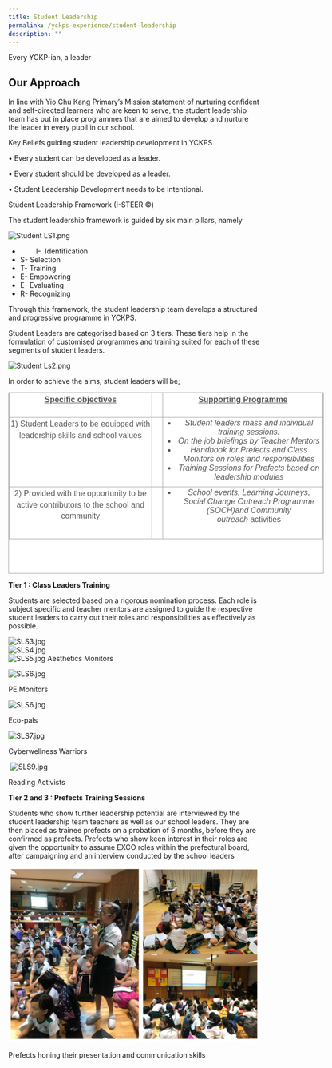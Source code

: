```yaml
---
title: Student Leadership
permalink: /yckps-experience/student-leadership
description: ""
---
```

Every YCKP-ian, a leader

Our Approach
------------

In line with Yio Chu Kang Primary’s Mission statement of nurturing confident and self-directed learners who are keen to serve, the student leadership team has put in place programmes that are aimed to develop and nurture the leader in every pupil in our school.

  

Key Beliefs guiding student leadership development in YCKPS  

• Every student can be developed as a leader.

• Every student should be developed as a leader.

• Student Leadership Development needs to be intentional.

  

Student Leadership Framework (I-STEER ©)

The student leadership framework is guided by six main pillars, namely 

![Student LS1.png](https://yiochukangpri.moe.edu.sg/qql/slot/u746/2020/YCKPS%20Experience/Student%20LS/Student%20LS1.png)

*           I-  Identification
*   S- Selection
*   T- Training
*   E- Empowering
*   E- Evaluating
*   R- Recognizing

  

  

  

Through this framework, the student leadership team develops a structured and progressive programme in YCKPS. 

  

  

Student Leaders are categorised based on 3 tiers. These tiers help in the formulation of customised programmes and training suited for each of these segments of student leaders.   

  

![Student Ls2.png](https://yiochukangpri.moe.edu.sg/qql/slot/u746/2020/YCKPS%20Experience/Student%20LS/Student%20Ls2.png)

  

In order to achieve the aims, student leaders will be;  
  

<table border="1" cellspacing="0" cellpadding="0" class="ive_eobj_center iveo_table ives_tab_simple3" style="margin: auto; outline: 0px; padding: 0px; border-collapse: collapse; clear: both; border: 1px solid rgb(170, 170, 170); color: rgb(88, 89, 91); font-family: &quot;Nunito Sans&quot;, sans-serif; font-size: 16px; font-style: normal; font-variant-ligatures: normal; font-variant-caps: normal; font-weight: 400; letter-spacing: normal; orphans: 2; text-align: left; text-transform: none; white-space: normal; widows: 2; word-spacing: 0px; -webkit-text-stroke-width: 0px; background-color: rgb(255, 255, 255); text-decoration-thickness: initial; text-decoration-style: initial; text-decoration-color: initial; width: 632px; height: 363px;"><tbody style="margin: 0px; outline: 0px; padding: 0px;"><tr style="margin: 0px; outline: 0px; padding: 0px; height: 36.75pt;"><td valign="top" style="margin: 0px; outline: 0px; padding: 2px; text-align: center; border: 1px solid rgb(170, 170, 170); width: 290px;"><p style="margin: 0px 0px 1em; outline: 0px; padding: 0px; line-height: 22.4px;"><strong style="margin: 0px; outline: 0px; padding: 0px;"><u style="margin: 0px; outline: 0px; padding: 0px;">Specific objectives</u></strong></p></td><td valign="top" style="margin: 0px; outline: 0px; padding: 2px; text-align: center; border: 1px solid rgb(170, 170, 170); width: 18px;">&nbsp;</td><td valign="top" style="margin: 0px; outline: 0px; padding: 2px; text-align: center; border: 1px solid rgb(170, 170, 170); width: 323px;"><p style="margin: 0px 0px 1em; outline: 0px; padding: 0px; line-height: 22.4px;"><strong style="margin: 0px; outline: 0px; padding: 0px;"><u style="margin: 0px; outline: 0px; padding: 0px;">Supporting Programme</u></strong></p></td></tr><tr style="margin: 0px; outline: 0px; padding: 0px; height: 10.2pt;"><td valign="top" style="margin: 0px; outline: 0px; padding: 2px; text-align: center; border: 1px solid rgb(170, 170, 170); width: 207.4pt;"><p style="margin: 0px 0px 1em; outline: 0px; padding: 0px; line-height: 22.4px;">1) Student Leaders to be equipped with leadership skills and school values</p></td><td valign="top" style="margin: 0px; outline: 0px; padding: 2px; text-align: center; border: 1px solid rgb(170, 170, 170); width: 11.8pt;">&nbsp;</td><td valign="top" style="margin: 0px; outline: 0px; padding: 2px; text-align: center; border: 1px solid rgb(170, 170, 170); width: 229.85pt;"><ul style="margin: 0px 0px 0.5em 1.5em; outline: 0px; padding: 0px;"><li style="margin: 0px; outline: 0px; padding: 0px;"><em style="margin: 0px; outline: 0px; padding: 0px;">Student leaders mass and individual training sessions.</em></li><li style="margin: 0px; outline: 0px; padding: 0px;"><em style="margin: 0px; outline: 0px; padding: 0px;">On the job briefings by Teacher Mentors</em></li><li style="margin: 0px; outline: 0px; padding: 0px;"><em style="margin: 0px; outline: 0px; padding: 0px;">Handbook for Prefects and Class Monitors on roles and responsibilities</em></li><li style="margin: 0px; outline: 0px; padding: 0px;"><em style="margin: 0px; outline: 0px; padding: 0px;">Training Sessions for Prefects based on leadership modules</em></li></ul></td></tr><tr style="margin: 0px; outline: 0px; padding: 0px; height: 78pt;"><td valign="top" style="margin: 0px; outline: 0px; padding: 2px; text-align: center; border: 1px solid rgb(170, 170, 170); width: 207.4pt;"><p style="margin: 0px 0px 1em; outline: 0px; padding: 0px; line-height: 22.4px;">2) Provided with the opportunity to be active contributors to the school and community</p></td><td valign="top" style="margin: 0px; outline: 0px; padding: 2px; text-align: center; border: 1px solid rgb(170, 170, 170); width: 11.8pt;">&nbsp;</td><td valign="top" style="margin: 0px; outline: 0px; padding: 2px; text-align: center; border: 1px solid rgb(170, 170, 170); width: 229.85pt;"><ul style="margin: 0px 0px 0.5em 1.5em; outline: 0px; padding: 0px;"><li style="margin: 0px; outline: 0px; padding: 0px;"><em style="margin: 0px; outline: 0px; padding: 0px;">School events, Learning Journeys, Social Change Outreach Programme (SOCH)and Community outreach</em><span>&nbsp;</span>activities</li></ul></td></tr></tbody></table>

  

**Tier 1 : Class Leaders Training** 

Students are selected based on a rigorous nomination process. Each role is subject specific and teacher mentors are assigned to guide the respective student leaders to carry out their roles and responsibilities as effectively as possible. 

  

 ![SLS3.jpg](https://yiochukangpri.moe.edu.sg/qql/slot/u746/2020/YCKPS%20Experience/Student%20LS/SLS3.jpg)  
 ![SLS4.jpg](https://yiochukangpri.moe.edu.sg/qql/slot/u746/2020/YCKPS%20Experience/Student%20LS/SLS4.jpg)  
 ![SLS5.jpg](https://yiochukangpri.moe.edu.sg/qql/slot/u746/2020/YCKPS%20Experience/Student%20LS/SLS5.jpg)
Aesthetics Monitors

 ![SLS6.jpg](https://yiochukangpri.moe.edu.sg/qql/slot/u746/2020/YCKPS%20Experience/Student%20LS/SLS6.jpg)

PE Monitors 


 ![SLS6.jpg](https://yiochukangpri.moe.edu.sg/qql/slot/u746/2020/YCKPS%20Experience/Student%20LS/SLS6.jpg)

Eco-pals

 ![SLS7.jpg](https://yiochukangpri.moe.edu.sg/qql/slot/u746/2020/YCKPS%20Experience/Student%20LS/SLS7.jpg)

Cyberwellness Warriors

 ![SLS9.jpg](https://yiochukangpri.moe.edu.sg/qql/slot/u746/2020/YCKPS%20Experience/Student%20LS/SLS9.jpg)

Reading Activists



  

**Tier 2 and 3 : Prefects Training Sessions**

Students who show further leadership potential are interviewed by the student leadership team teachers as well as our school leaders. They are then placed as trainee prefects on a probation of 6 months, before they are confirmed as prefects. Prefects who show keen interest in their roles are given the opportunity to assume EXCO roles within the prefectural board, after campaigning and an interview conducted by the school leaders

  
![prefects](/images/prefects.png)
 
Prefects honing their presentation and communication skills